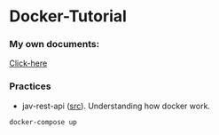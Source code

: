 # Docker-Tutorial

### My own documents:
[Click-here](https://drive.google.com/drive/folders/1yLX7lnAsCVY1YGxOkJ75Qtco1EM0qVyM?usp=sharing)

### Practices
+ jav-rest-api ([src](https://github.com/conanak99/jav-rest-api)). Understanding how docker work. 

```bash
docker-compose up
```
